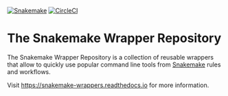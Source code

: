 [![Snakemake](https://img.shields.io/badge/snakemake-≥3.8.0-brightgreen.svg)](https://bitbucket.org/johanneskoester/snakemake)
[![CircleCI](https://circleci.com/bb/snakemake/snakemake-wrappers/tree/master.svg?style=shield)](https://circleci.com/bb/snakemake/snakemake-wrappers/tree/master)


# The Snakemake Wrapper Repository

The Snakemake Wrapper Repository is a collection of reusable wrappers that allow to quickly use popular command line tools
from [Snakemake](https://snakemake.readthedocs.io) rules and workflows.

Visit https://snakemake-wrappers.readthedocs.io for more information.
